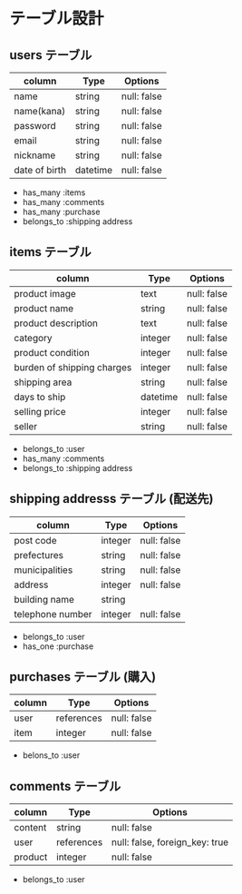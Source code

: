 # テーブル設計

## users テーブル

| column             | Type     | Options     |
| -------------------|----------|-------------|
| name               | string   | null: false | 
| name(kana)         | string   | null: false | 
| password           | string   | null: false |
| email              | string   | null: false |
| nickname           | string   | null: false |
| date of birth      | datetime | null: false |

- has_many :items
- has_many :comments
- has_many :purchase
- belongs_to :shipping address

## items テーブル  

| column                      | Type     | Options     |
| ----------------------------|----------|-------------|
| product image               | text     | null: false | 
| product name                | string   | null: false |
| product description         | text     | null: false |
| category                    | integer  | null: false |
| product condition           | integer  | null: false |
| burden of shipping  charges | integer  | null: false |
| shipping area               | string   | null: false |
| days to ship                | datetime | null: false |
| selling price               | integer  | null: false |
| seller                      | string   | null: false |

- belongs_to :user
- has_many :comments
- belongs_to :shipping address


## shipping addresss テーブル    (配送先)

| column             | Type     | Options      |
| -------------------|----------|--------------|
| post code          | integer  | null: false  | 
| prefectures        | string   | null: false  |
| municipalities     | string   | null: false  |
| address            | integer  | null: false  |
| building name      | string   |              |
| telephone number   | integer  | null: false  |

- belongs_to :user
- has_one :purchase


##  purchases テーブル      (購入)

| column | Type       | Options      |
| -------|------------|--------------|
| user   |references  | null: false  | 
| item   |integer     | null: false  |

- belons_to :user


## comments テーブル

| column      | Type        | Options                        |
|-------------|-------------|--------------------------------|
| content     | string      | null: false                    |
| user        | references  | null: false, foreign_key: true |
| product     | integer     | null: false                    |

- belongs_to :user
